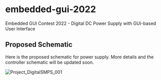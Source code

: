 # embedded-gui-2022
Embedded GUI Contest 2022 - Digital DC Power Supply with GUI-based User Interface

## Proposed Schematic

Here is the proposed schematic for power supply. More details and the controller schematic will be updated soon.

![Project_DigitalSMPS_001](https://user-images.githubusercontent.com/57849203/174308500-e188b534-a981-4d98-80b1-b6a429eee5da.png)
